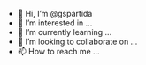 - 👋 Hi, I’m @gspartida
- 👀 I’m interested in ...
- 🌱 I’m currently learning ...
- 💞️ I’m looking to collaborate on ...
- 📫 How to reach me ...

<!---
gspartida/gspartida is a ✨ special ✨ repository because its `README.md` (this file) appears on your GitHub profile.
You can click the Preview link to take a look at your changes.
--->
